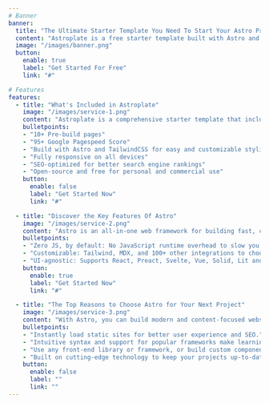 ```yaml
---
# Banner
banner:
  title: "The Ultimate Starter Template You Need To Start Your Astro Project"
  content: "Astroplate is a free starter template built with Astro and TailwindCSS, providing everything you need to jumpstart your Astro project and save valuable time."
  image: "/images/banner.png"
  button:
    enable: true
    label: "Get Started For Free"
    link: "#"

# Features
features:
  - title: "What's Included in Astroplate"
    image: "/images/service-1.png"
    content: "Astroplate is a comprehensive starter template that includes everything you need to get started with your Astro project. What's Included in Astroplate"
    bulletpoints:
    - "10+ Pre-build pages"
    - "95+ Google Pagespeed Score"
    - "Build with Astro and TailwindCSS for easy and customizable styling"
    - "Fully responsive on all devices"
    - "SEO-optimized for better search engine rankings"
    - "Open-source and free for personal and commercial use"
    button:
      enable: false
      label: "Get Started Now"
      link: "#"

  - title: "Discover the Key Features Of Astro"
    image: "/images/service-2.png"
    content: "Astro is an all-in-one web framework for building fast, content-focused websites. It offers a range of exciting features for developers and website creators. Some of the key features are:"
    bulletpoints:
    - "Zero JS, by default: No JavaScript runtime overhead to slow you down."
    - "Customizable: Tailwind, MDX, and 100+ other integrations to choose from."
    - "UI-agnostic: Supports React, Preact, Svelte, Vue, Solid, Lit and more."
    button:
      enable: true
      label: "Get Started Now"
      link: "#"

  - title: "The Top Reasons to Choose Astro for Your Next Project"
    image: "/images/service-3.png"
    content: "With Astro, you can build modern and content-focused websites without sacrificing performance or ease of use."
    bulletpoints:
    - "Instantly load static sites for better user experience and SEO."
    - "Intuitive syntax and support for popular frameworks make learning and using Astro a breeze."
    - "Use any front-end library or framework, or build custom components, for any project size."
    - "Built on cutting-edge technology to keep your projects up-to-date with the latest web standards."
    button:
      enable: false
      label: ""
      link: ""
---
```

